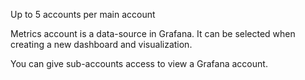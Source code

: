 

Up to 5 accounts per main account 

Metrics account is a data-source in Grafana. It can be selected when creating a new dashboard and visualization. 


You can give sub-accounts access to view a Grafana account. 


